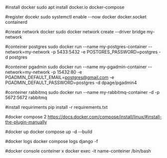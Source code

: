#install docker
sudo apt install docker.io docker-compose


#register docekr
sudo systemctl enable --now docker docker.socket containerd



#create network docker
sudo docker network create --driver bridge my-network


#conteiner postgres
sudo docker run --name my-postgres-container --network=my-network -p 5433:5432 -e POSTGRES_PASSWORD=postgres -d postgres


#conteiner pgadmin
sudo docker run --name my-pgadmin-container --network=my-network -p 15432:80 -e PGADMIN_DEFAULT_EMAIL=postgres@gmail.com -e PGADMIN_DEFAULT_PASSWORD=postgres -d dpage/pgadmin4

#conteiner rabbitmq 
sudo docker run --name my-rabbitmq-container -d -p 5672:5672 rabbitmq

#install requiriments
pip install -r requirements.txt

#docker compose 2
https://docs.docker.com/compose/install/linux/#install-the-plugin-manually

#docker up
docker compose up -d --build

#docker logs 
docker compose logs django -f

#docker console conteiner x
docker exec -it name-conteiner /bin/bash